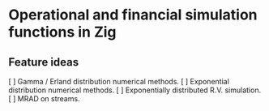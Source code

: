 # Operational and financial simulation functions in Zig

## Feature ideas

[ ] Gamma / Erland distribution numerical methods.
[ ] Exponential distribution numerical methods.
[ ] Exponentially distributed R.V. simulation.
[ ] MRAD on streams.
